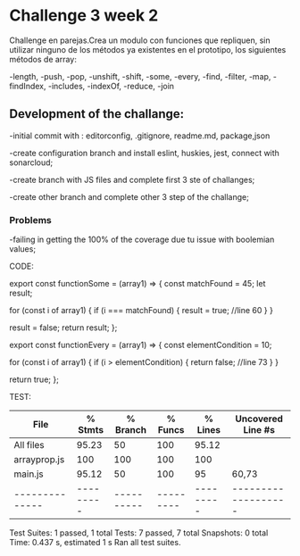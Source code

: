 # Challenge 3 week 2

Challenge en parejas.​Crea un modulo con funciones que repliquen, sin utilizar ninguno de los métodos ya existentes en el prototipo, los siguientes métodos de array:

-length,
-push,
-pop,
-unshift,
-shift,
-some,
-every,
-find,
-filter,
-map,
-findIndex,
-includes,
-indexOf,
-reduce,
-join

## Development of the challange:

-initial commit with : editorconfig, .gitignore, readme.md, package,json

-create configuration branch and install eslint, huskies, jest, connect with sonarcloud;

-create branch with JS files and complete first 3 ste of challanges;

-create other branch and complete other 3 step of the challange;

### Problems

-failing in getting the 100% of the coverage due tu issue with boolemian values;

CODE:

export const functionSome = (array1) => {
const matchFound = 45;
let result;

for (const i of array1) {
if (i === matchFound) {
result = true; //line 60
}
}

result = false;
return result;
};

export const functionEvery = (array1) => {
const elementCondition = 10;

for (const i of array1) {
if (i > elementCondition) {
return false; //line 73
}
}

return true;
};

TEST:

| File           | % Stmts   | % Branch   | % Funcs   | % Lines   | Uncovered Line #s   |
| -------------- | --------- | ---------- | --------- | --------- | ------------------- |
| All files      | 95.23     | 50         | 100       | 95.12     |
| arrayprop.js   | 100       | 100        | 100       | 100       |
| main.js        | 95.12     | 50         | 100       | 95        | 60,73               |
| -------------- | --------- | ---------- | --------- | --------- | ------------------- |

Test Suites: 1 passed, 1 total
Tests: 7 passed, 7 total
Snapshots: 0 total
Time: 0.437 s, estimated 1 s
Ran all test suites.
